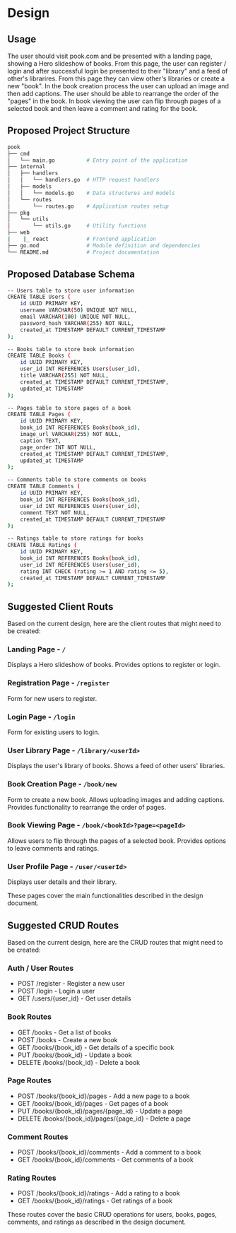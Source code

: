 # Design

## Usage

The user should visit pook.com and be presented with a landing page, showing a Hero slideshow of books. From this page, the
user can register / login and after successful login be presented to their "library" and a feed of other's librarires. From this page
they can view other's libraries or create a new "book". In the book creation process the user can upload an image and then add captions. The user should be able to rearrange the order of the "pages" in the book. In book viewing the user can flip through pages of a selected book and then leave a comment and rating for the book.

## Proposed Project Structure

```sh
pook
├── cmd
│   └── main.go          # Entry point of the application
├── internal
│   ├── handlers
│   │   └── handlers.go  # HTTP request handlers
│   ├── models
│   │   └── models.go    # Data structures and models
│   └── routes
│       └── routes.go    # Application routes setup
├── pkg
│   └── utils
│       └── utils.go     # Utility functions
├── web
|    |_ react            # Frontend application
├── go.mod               # Module definition and dependencies
└── README.md            # Project documentation
```

## Proposed Database Schema

```sh
-- Users table to store user information
CREATE TABLE Users (
    id UUID PRIMARY KEY,
    username VARCHAR(50) UNIQUE NOT NULL,
    email VARCHAR(100) UNIQUE NOT NULL,
    password_hash VARCHAR(255) NOT NULL,
    created_at TIMESTAMP DEFAULT CURRENT_TIMESTAMP
);

-- Books table to store book information
CREATE TABLE Books (
    id UUID PRIMARY KEY,
    user_id INT REFERENCES Users(user_id),
    title VARCHAR(255) NOT NULL,
    created_at TIMESTAMP DEFAULT CURRENT_TIMESTAMP,
    updated_at TIMESTAMP
);

-- Pages table to store pages of a book
CREATE TABLE Pages (
    id UUID PRIMARY KEY,
    book_id INT REFERENCES Books(book_id),
    image_url VARCHAR(255) NOT NULL,
    caption TEXT,
    page_order INT NOT NULL,
    created_at TIMESTAMP DEFAULT CURRENT_TIMESTAMP,
    updated_at TIMESTAMP
);

-- Comments table to store comments on books
CREATE TABLE Comments (
    id UUID PRIMARY KEY,
    book_id INT REFERENCES Books(book_id),
    user_id INT REFERENCES Users(user_id),
    comment TEXT NOT NULL,
    created_at TIMESTAMP DEFAULT CURRENT_TIMESTAMP
);

-- Ratings table to store ratings for books
CREATE TABLE Ratings (
    id UUID PRIMARY KEY,
    book_id INT REFERENCES Books(book_id),
    user_id INT REFERENCES Users(user_id),
    rating INT CHECK (rating >= 1 AND rating <= 5),
    created_at TIMESTAMP DEFAULT CURRENT_TIMESTAMP
);
```

## Suggested Client Routs

Based on the current design, here are the client routes that might need to be created:

### Landing Page - `/`

Displays a Hero slideshow of books.
Provides options to register or login.

### Registration Page - `/register`

Form for new users to register.

### Login Page - `/login`

Form for existing users to login.

### User Library Page - `/library/<userId>`

Displays the user's library of books.
Shows a feed of other users' libraries.

### Book Creation Page - `/book/new`

Form to create a new book.
Allows uploading images and adding captions.
Provides functionality to rearrange the order of pages.

### Book Viewing Page - `/book/<bookId>?page=<pageId>`

Allows users to flip through the pages of a selected book.
Provides options to leave comments and ratings.

### User Profile Page - `/user/<userId>`

Displays user details and their library.

These pages cover the main functionalities described in the design document.

## Suggested CRUD Routes

Based on the current design, here are the CRUD routes that might need to be created:

### Auth / User Routes

- POST /register - Register a new user
- POST /login - Login a user
- GET /users/{user_id} - Get user details

### Book Routes

- GET /books - Get a list of books
- POST /books - Create a new book
- GET /books/{book_id} - Get details of a specific book
- PUT /books/{book_id} - Update a book
- DELETE /books/{book_id} - Delete a book

### Page Routes

- POST /books/{book_id}/pages - Add a new page to a book
- GET /books/{book_id}/pages - Get pages of a book
- PUT /books/{book_id}/pages/{page_id} - Update a page
- DELETE /books/{book_id}/pages/{page_id} - Delete a page

### Comment Routes

- POST /books/{book_id}/comments - Add a comment to a book
- GET /books/{book_id}/comments - Get comments of a book

### Rating Routes

- POST /books/{book_id}/ratings - Add a rating to a book
- GET /books/{book_id}/ratings - Get ratings of a book

These routes cover the basic CRUD operations for users, books, pages, comments, and ratings as described in the design document.
